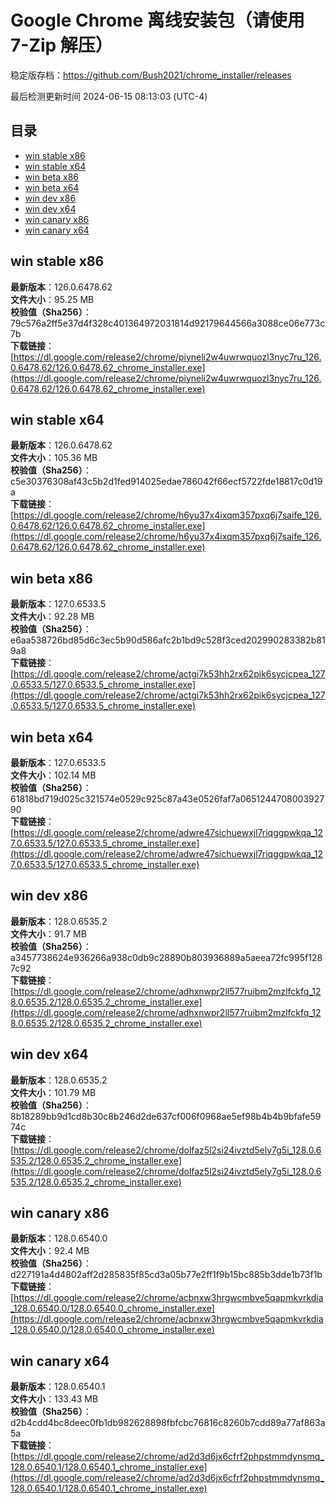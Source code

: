 # Google Chrome 离线安装包（请使用 7-Zip 解压）
稳定版存档：<https://github.com/Bush2021/chrome_installer/releases>

最后检测更新时间
2024-06-15 08:13:03 (UTC-4)


## 目录
* [win stable x86](https://github.com/Bush2021/chrome_installer?tab=readme-ov-file#win-stable-x86)
* [win stable x64](https://github.com/Bush2021/chrome_installer?tab=readme-ov-file#win-stable-x64)
* [win beta x86](https://github.com/Bush2021/chrome_installer?tab=readme-ov-file#win-beta-x86)
* [win beta x64](https://github.com/Bush2021/chrome_installer?tab=readme-ov-file#win-beta-x64)
* [win dev x86](https://github.com/Bush2021/chrome_installer?tab=readme-ov-file#win-dev-x86)
* [win dev x64](https://github.com/Bush2021/chrome_installer?tab=readme-ov-file#win-dev-x64)
* [win canary x86](https://github.com/Bush2021/chrome_installer?tab=readme-ov-file#win-canary-x86)
* [win canary x64](https://github.com/Bush2021/chrome_installer?tab=readme-ov-file#win-canary-x64)

## win stable x86
**最新版本**：126.0.6478.62  
**文件大小**：95.25 MB  
**校验值（Sha256）**：79c576a2ff5e37d4f328c401364972031814d92179644566a3088ce06e773c7b  
**下载链接**：[https://dl.google.com/release2/chrome/piyneli2w4uwrwquozl3nyc7ru_126.0.6478.62/126.0.6478.62_chrome_installer.exe](https://dl.google.com/release2/chrome/piyneli2w4uwrwquozl3nyc7ru_126.0.6478.62/126.0.6478.62_chrome_installer.exe)  

## win stable x64
**最新版本**：126.0.6478.62  
**文件大小**：105.36 MB  
**校验值（Sha256）**：c5e30376308af43c5b2d1fed914025edae786042f66ecf5722fde18817c0d19a  
**下载链接**：[https://dl.google.com/release2/chrome/h6yu37x4ixqm357pxq6j7saife_126.0.6478.62/126.0.6478.62_chrome_installer.exe](https://dl.google.com/release2/chrome/h6yu37x4ixqm357pxq6j7saife_126.0.6478.62/126.0.6478.62_chrome_installer.exe)  

## win beta x86
**最新版本**：127.0.6533.5  
**文件大小**：92.28 MB  
**校验值（Sha256）**：e6aa538726bd85d6c3ec5b90d586afc2b1bd9c528f3ced202990283382b819a8  
**下载链接**：[https://dl.google.com/release2/chrome/actgi7k53hh2rx62pik6sycjcpea_127.0.6533.5/127.0.6533.5_chrome_installer.exe](https://dl.google.com/release2/chrome/actgi7k53hh2rx62pik6sycjcpea_127.0.6533.5/127.0.6533.5_chrome_installer.exe)  

## win beta x64
**最新版本**：127.0.6533.5  
**文件大小**：102.14 MB  
**校验值（Sha256）**：61818bd719d025c321574e0529c925c87a43e0526faf7a065124470800392790  
**下载链接**：[https://dl.google.com/release2/chrome/adwre47sichuewxjl7riqggpwkqa_127.0.6533.5/127.0.6533.5_chrome_installer.exe](https://dl.google.com/release2/chrome/adwre47sichuewxjl7riqggpwkqa_127.0.6533.5/127.0.6533.5_chrome_installer.exe)  

## win dev x86
**最新版本**：128.0.6535.2  
**文件大小**：91.7 MB  
**校验值（Sha256）**：a3457738624e936266a938c0db9c28890b803936889a5aeea72fc995f1287c92  
**下载链接**：[https://dl.google.com/release2/chrome/adhxnwpr2ll577ruibm2mzlfckfq_128.0.6535.2/128.0.6535.2_chrome_installer.exe](https://dl.google.com/release2/chrome/adhxnwpr2ll577ruibm2mzlfckfq_128.0.6535.2/128.0.6535.2_chrome_installer.exe)  

## win dev x64
**最新版本**：128.0.6535.2  
**文件大小**：101.79 MB  
**校验值（Sha256）**：8b18289bb9d1cd8b30c8b246d2de637cf006f0968ae5ef98b4b4b9bfafe5974c  
**下载链接**：[https://dl.google.com/release2/chrome/dolfaz5l2si24ivztd5ely7g5i_128.0.6535.2/128.0.6535.2_chrome_installer.exe](https://dl.google.com/release2/chrome/dolfaz5l2si24ivztd5ely7g5i_128.0.6535.2/128.0.6535.2_chrome_installer.exe)  

## win canary x86
**最新版本**：128.0.6540.0  
**文件大小**：92.4 MB  
**校验值（Sha256）**：d227191a4d4802aff2d285835f85cd3a05b77e2ff1f9b15bc885b3dde1b73f1b  
**下载链接**：[https://dl.google.com/release2/chrome/acbnxw3hrgwcmbve5qapmkvrkdia_128.0.6540.0/128.0.6540.0_chrome_installer.exe](https://dl.google.com/release2/chrome/acbnxw3hrgwcmbve5qapmkvrkdia_128.0.6540.0/128.0.6540.0_chrome_installer.exe)  

## win canary x64
**最新版本**：128.0.6540.1  
**文件大小**：133.43 MB  
**校验值（Sha256）**：d2b4cdd4bc8deec0fb1db982628898fbfcbc76816c8260b7cdd89a77af863a5a  
**下载链接**：[https://dl.google.com/release2/chrome/ad2d3d6jx6cfrf2phpstmmdynsmq_128.0.6540.1/128.0.6540.1_chrome_installer.exe](https://dl.google.com/release2/chrome/ad2d3d6jx6cfrf2phpstmmdynsmq_128.0.6540.1/128.0.6540.1_chrome_installer.exe)  

